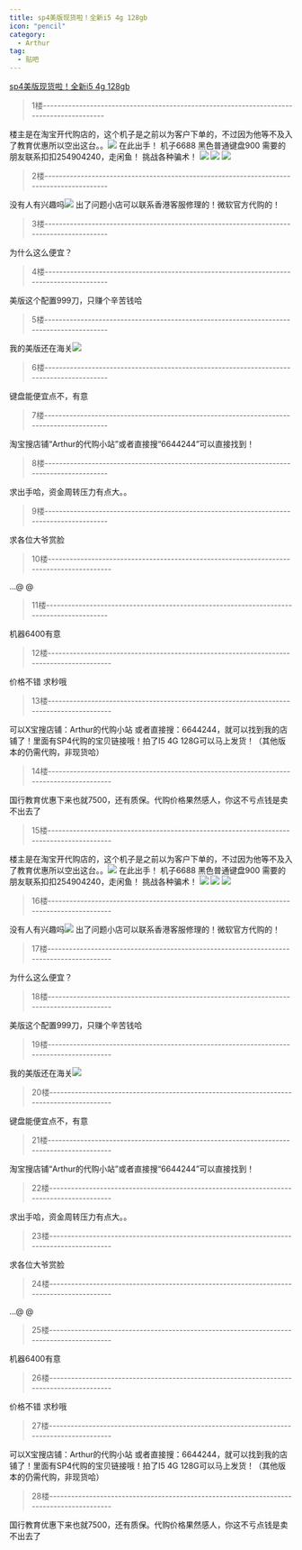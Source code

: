 ```yaml
---
title: sp4美版现货啦！全新i5 4g 128gb
icon: "pencil"
category:
  - Arthur
tag:
  - 贴吧
---
```


[sp4美版现货啦！全新i5 4g 128gb](https://tieba.baidu.com/p/4178480671?pid=79574323574&cid=0#79574323574)


>1楼-----------------------------------------------------------------------------------------

楼主是在淘宝开代购店的，这个机子是之前以为客户下单的，不过因为他等不及入了教育优惠所以空出这台。。![](https://pan.4a1801.life/d/Onedrive-4A1801/%E4%B8%AA%E4%BA%BA%E5%BB%BA%E7%AB%99/assets/Tieba/image_emoticon8.png)
在此出手！
机子6688
黑色普通键盘900
需要的朋友联系扣扣254904240，走闲鱼！
挑战各种骗术！
![](https://pan.4a1801.life/d/Onedrive-4A1801/%E4%B8%AA%E4%BA%BA%E5%BB%BA%E7%AB%99/assets/Tieba/d55c8e03738da9774133c0f8b651f8198718e316.jpg)
![](https://pan.4a1801.life/d/Onedrive-4A1801/%E4%B8%AA%E4%BA%BA%E5%BB%BA%E7%AB%99/assets/Tieba/19d44e7adab44aedae21f837b51c8701a38bfbc7.jpg)
![](https://pan.4a1801.life/d/Onedrive-4A1801/%E4%B8%AA%E4%BA%BA%E5%BB%BA%E7%AB%99/assets/Tieba/7408cf4543a98226bfaf6df48c82b9014890ebc0.jpg)

>2楼-----------------------------------------------------------------------------------------

没有人有兴趣吗![](https://pan.4a1801.life/d/Onedrive-4A1801/%E4%B8%AA%E4%BA%BA%E5%BB%BA%E7%AB%99/assets/Tieba/image_emoticon8.png) 出了问题小店可以联系香港客服修理的！微软官方代购的！

>3楼-----------------------------------------------------------------------------------------

为什么这么便宜？

>4楼-----------------------------------------------------------------------------------------

美版这个配置999刀，只赚个辛苦钱哈

>5楼-----------------------------------------------------------------------------------------

我的美版还在海关![](https://pan.4a1801.life/d/Onedrive-4A1801/%E4%B8%AA%E4%BA%BA%E5%BB%BA%E7%AB%99/assets/Tieba/image_emoticon9.png)

>6楼-----------------------------------------------------------------------------------------

键盘能便宜点不，有意

>7楼-----------------------------------------------------------------------------------------

淘宝搜店铺“Arthur的代购小站”或者直接搜“6644244”可以直接找到！

>8楼-----------------------------------------------------------------------------------------

求出手哈，资金周转压力有点大。。

>9楼-----------------------------------------------------------------------------------------

求各位大爷赏脸

>10楼-----------------------------------------------------------------------------------------

...@ @

>11楼-----------------------------------------------------------------------------------------

机器6400有意

>12楼-----------------------------------------------------------------------------------------

价格不错 求秒哦

>13楼-----------------------------------------------------------------------------------------

可以X宝搜店铺：Arthur的代购小站
或者直接搜：6644244，就可以找到我的店铺了！里面有SP4代购的宝贝链接哦！拍了I5 4G 128G可以马上发货！（其他版本的仍需代购，非现货哈）

>14楼-----------------------------------------------------------------------------------------

国行教育优惠下来也就7500，还有质保。代购价格果然感人，你这不亏点钱是卖不出去了

>15楼-----------------------------------------------------------------------------------------

楼主是在淘宝开代购店的，这个机子是之前以为客户下单的，不过因为他等不及入了教育优惠所以空出这台。。![](https://pan.4a1801.life/d/Onedrive-4A1801/%E4%B8%AA%E4%BA%BA%E5%BB%BA%E7%AB%99/assets/Tieba/image_emoticon8.png)
在此出手！
机子6688
黑色普通键盘900
需要的朋友联系扣扣254904240，走闲鱼！
挑战各种骗术！
![](https://pan.4a1801.life/d/Onedrive-4A1801/%E4%B8%AA%E4%BA%BA%E5%BB%BA%E7%AB%99/assets/Tieba/d55c8e03738da9774133c0f8b651f8198718e316.jpg)
![](https://pan.4a1801.life/d/Onedrive-4A1801/%E4%B8%AA%E4%BA%BA%E5%BB%BA%E7%AB%99/assets/Tieba/19d44e7adab44aedae21f837b51c8701a38bfbc7.jpg)
![](https://pan.4a1801.life/d/Onedrive-4A1801/%E4%B8%AA%E4%BA%BA%E5%BB%BA%E7%AB%99/assets/Tieba/7408cf4543a98226bfaf6df48c82b9014890ebc0.jpg)

>16楼-----------------------------------------------------------------------------------------

没有人有兴趣吗![](https://pan.4a1801.life/d/Onedrive-4A1801/%E4%B8%AA%E4%BA%BA%E5%BB%BA%E7%AB%99/assets/Tieba/image_emoticon8.png) 出了问题小店可以联系香港客服修理的！微软官方代购的！

>17楼-----------------------------------------------------------------------------------------

为什么这么便宜？

>18楼-----------------------------------------------------------------------------------------

美版这个配置999刀，只赚个辛苦钱哈

>19楼-----------------------------------------------------------------------------------------

我的美版还在海关![](https://pan.4a1801.life/d/Onedrive-4A1801/%E4%B8%AA%E4%BA%BA%E5%BB%BA%E7%AB%99/assets/Tieba/image_emoticon9.png)

>20楼-----------------------------------------------------------------------------------------

键盘能便宜点不，有意

>21楼-----------------------------------------------------------------------------------------

淘宝搜店铺“Arthur的代购小站”或者直接搜“6644244”可以直接找到！

>22楼-----------------------------------------------------------------------------------------

求出手哈，资金周转压力有点大。。

>23楼-----------------------------------------------------------------------------------------

求各位大爷赏脸

>24楼-----------------------------------------------------------------------------------------

...@ @

>25楼-----------------------------------------------------------------------------------------

机器6400有意

>26楼-----------------------------------------------------------------------------------------

价格不错 求秒哦

>27楼-----------------------------------------------------------------------------------------

可以X宝搜店铺：Arthur的代购小站
或者直接搜：6644244，就可以找到我的店铺了！里面有SP4代购的宝贝链接哦！拍了I5 4G 128G可以马上发货！（其他版本的仍需代购，非现货哈）

>28楼-----------------------------------------------------------------------------------------

国行教育优惠下来也就7500，还有质保。代购价格果然感人，你这不亏点钱是卖不出去了
